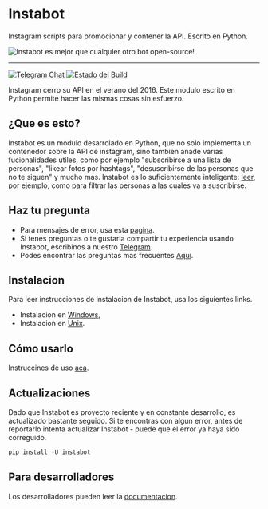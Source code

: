 # Instabot

Instagram scripts para promocionar y contener la API. Escrito en Python.

![Instabot es mejor que cualquier otro bot open-source!](/docs/img/tag%20instabot.png "Instabot es mejor que cualquier otro bot open-source!")

___
[![Telegram Chat](https://img.shields.io/badge/chat%20on-Telegram-blue.svg)](https://t.me/joinchat/AAAAAEHxHAtKhKo4X4r7xg)
[![Estado del Build](https://travis-ci.org/instagrambot/instabot.svg?branch=master)](https://travis-ci.org/instagrambot/instabot)

Instagram cerro su API en el verano del 2016. Este modulo escrito en Python permite hacer las mismas cosas sin esfuerzo.

## ¿Que es esto?

Instabot es un modulo desarrolado en Python, que no solo implementa un contenedor sobre la API de instagram, sino tambien añade varias fucionalidades utiles, como por ejemplo "subscribirse a una lista de personas", "likear fotos por hashtags", "desuscribirse de las personas que no te siguen" y mucho mas. Instabot es lo suficientemente inteligente: [leer](/docs/en/Filtration.md), por ejemplo, como para filtrar las personas a las cuales va a suscribirse.

## Haz tu pregunta

* Para mensajes de error, usa esta [pagina](https://github.com/instagrambot/instabot/issues).
* Si tenes preguntas o te gustaria compartir tu experiencia usando Instabot, escribinos a nuestro [Telegram](https://t.me/instabotproject).
* Podes encontrar las preguntas mas frecuentes [Aqui](/docs/en/FAQ.md).

## Instalacion

Para leer instrucciones de instalacion de Instabot, usa los siguientes links.
* Instalacion en [Windows](/docs/en/Installation_on_Windows.md),
* Instalacion en [Unix](/docs/en/Installation_on_Unix.md).

## Cómo usarlo

Instruccines de uso [aca](/docs/en/How_to_use.md).

## Actualizaciones

Dado que Instabot es proyecto reciente y en constante desarrollo, es actualizado bastante seguido. Si te encontras con algun error, antes de reportarlo intenta actualizar Instabot - puede que el error ya haya sido correguido.

``` python
pip install -U instabot
```

## Para desarrolladores

Los desarrolladores pueden leer la [documentacion](/docs/en/For_developers.md).

